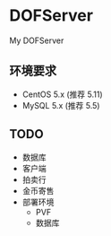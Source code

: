 # DOFServer
My DOFServer

## 环境要求
* CentOS 5.x (推荐 5.11)
* MySQL 5.x (推荐 5.5)

## TODO
* 数据库
* 客户端
* 拍卖行
* 金币寄售
* 部署环境
    * PVF
    * 数据库
